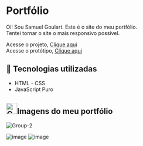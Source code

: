 # Portfólio

Oi! Sou Samuel Goulart. Este é o site do meu portfólio.<br>
Tentei tornar o site o mais responsivo possível. <br>

<div>
 Acesse o projeto,
<a href="https://samuelgoulart.github.io/Portfolio/index.html" target="black" >Clique aqui</a>
</div>
<div>
 Acesse o protótipo,
<a href="https://www.figma.com/file/ijHaIGGtSe22GwPSg7rQox/Portf%C3%B3lio?node-id=0%3A1" target="black">Clique aqui</a>
</div>

## 🧪 Tecnologias utilizadas
<ul>
  <li>HTML - CSS</li>
  <li>JavaScript Puro</li>
</ul>


<h2><img width="30" src="https://user-images.githubusercontent.com/62961331/119139433-64061100-ba19-11eb-81f4-fccf6b1b5164.png" alt="Calculadora IMC">Imagens do meu portfólio</h2>


![Group-2](https://user-images.githubusercontent.com/62961331/126406719-77099980-9029-4e8e-8c04-1e3d6942ec69.png)

![image](https://user-images.githubusercontent.com/62961331/126522240-5c2c4895-ea7b-4872-81ec-eeb616581b8d.png)
![image](https://user-images.githubusercontent.com/62961331/126522806-d017e0af-713b-4a42-bb9f-88fb2f6f7a22.png)


 
